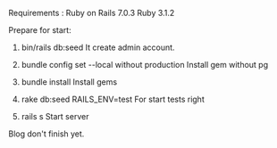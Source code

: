 Requirements :
Ruby on Rails 7.0.3
Ruby 3.1.2

Prepare for start:

1) bin/rails db:seed
It create admin account.

2) bundle config set --local without production 
Install gem without pg

3) bundle install
Install gems

4) rake db:seed RAILS_ENV=test
For start tests right 

5) rails s
Start server


Blog don't finish yet.
